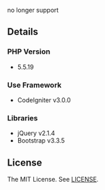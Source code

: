 no longer support

## Details
### PHP Version
- 5.5.19

### Use Framework
- CodeIgniter v3.0.0

### Libraries
- jQuery v2.1.4
- Bootstrap v3.3.5

## License
The MIT License. See [LICENSE](LICENSE).
